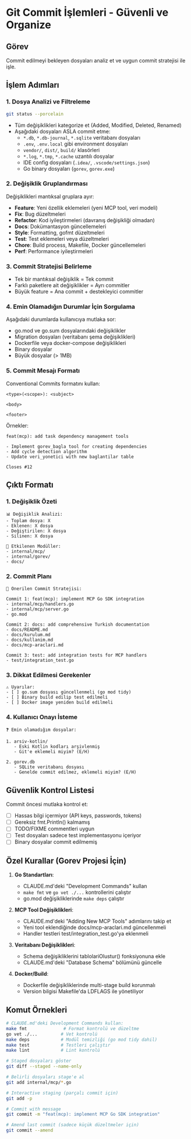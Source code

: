 # Git Commit İşlemleri - Güvenli ve Organize

## Görev
Commit edilmeyi bekleyen dosyaları analiz et ve uygun commit stratejisi ile işle.

## İşlem Adımları

### 1. Dosya Analizi ve Filtreleme
```bash
git status --porcelain
```
- Tüm değişiklikleri kategorize et (Added, Modified, Deleted, Renamed)
- Aşağıdaki dosyaları ASLA commit etme:
  - `*.db`, `*.db-journal`, `*.sqlite` veritabanı dosyaları
  - `.env`, `.env.local` gibi environment dosyaları
  - `vendor/`, `dist/`, `build/` klasörleri
  - `*.log`, `*.tmp`, `*.cache` uzantılı dosyalar
  - IDE config dosyaları (`.idea/`, `.vscode/settings.json`)
  - Go binary dosyaları (`gorev`, `gorev.exe`)

### 2. Değişiklik Gruplandırması
Değişiklikleri mantıksal gruplara ayır:
- **Feature**: Yeni özellik eklemeleri (yeni MCP tool, veri modeli)
- **Fix**: Bug düzeltmeleri
- **Refactor**: Kod iyileştirmeleri (davranış değişikliği olmadan)
- **Docs**: Dokümantasyon güncellemeleri
- **Style**: Formatting, gofmt düzeltmeleri
- **Test**: Test eklemeleri veya düzeltmeleri
- **Chore**: Build process, Makefile, Docker güncellemeleri
- **Perf**: Performance iyileştirmeleri

### 3. Commit Stratejisi Belirleme
- Tek bir mantıksal değişiklik = Tek commit
- Farklı paketlere ait değişiklikler = Ayrı commitler
- Büyük feature = Ana commit + destekleyici commitler

### 4. Emin Olamadığın Durumlar İçin Sorgulama
Aşağıdaki durumlarda kullanıcıya mutlaka sor:
- go.mod ve go.sum dosyalarındaki değişiklikler
- Migration dosyaları (veritabanı şema değişiklikleri)
- Dockerfile veya docker-compose değişiklikleri
- Binary dosyalar
- Büyük dosyalar (> 1MB)

### 5. Commit Mesajı Formatı
Conventional Commits formatını kullan:
```
<type>(<scope>): <subject>

<body>

<footer>
```

Örnekler:
```
feat(mcp): add task dependency management tools

- Implement gorev_bagla tool for creating dependencies
- Add cycle detection algorithm
- Update veri_yonetici with new baglantilar table

Closes #12
```

## Çıktı Formatı

### 1. Değişiklik Özeti
```
📊 Değişiklik Analizi:
- Toplam dosya: X
- Eklenen: X dosya
- Değiştirilen: X dosya  
- Silinen: X dosya

📁 Etkilenen Modüller:
- internal/mcp/
- internal/gorev/
- docs/
```

### 2. Commit Planı
```
🎯 Önerilen Commit Stratejisi:

Commit 1: feat(mcp): implement MCP Go SDK integration
- internal/mcp/handlers.go
- internal/mcp/server.go
- go.mod

Commit 2: docs: add comprehensive Turkish documentation
- docs/README.md
- docs/kurulum.md
- docs/kullanim.md
- docs/mcp-araclari.md

Commit 3: test: add integration tests for MCP handlers
- test/integration_test.go
```

### 3. Dikkat Edilmesi Gerekenler
```
⚠️ Uyarılar:
- [ ] go.sum dosyası güncellenmeli (go mod tidy)
- [ ] Binary build edilip test edilmeli
- [ ] Docker image yeniden build edilmeli
```

### 4. Kullanıcı Onayı İsteme
```
❓ Emin olamadığım dosyalar:

1. arsiv-kotlin/
   - Eski Kotlin kodları arşivlenmiş
   - Git'e eklemeli miyim? (E/H)

2. gorev.db
   - SQLite veritabanı dosyası
   - Genelde commit edilmez, eklemeli miyim? (E/H)
```

## Güvenlik Kontrol Listesi

Commit öncesi mutlaka kontrol et:
- [ ] Hassas bilgi içermiyor (API keys, passwords, tokens)
- [ ] Gereksiz fmt.Println() kalmamış
- [ ] TODO/FIXME commentleri uygun
- [ ] Test dosyaları sadece test implementasyonu içeriyor
- [ ] Binary dosyalar commit edilmemiş

## Özel Kurallar (Gorev Projesi İçin)

1. **Go Standartları**: 
   - CLAUDE.md'deki "Development Commands" kullan
   - `make fmt` ve `go vet ./...` kontrollerini çalıştır
   - go.mod değişikliklerinde `make deps` çalıştır
   
2. **MCP Tool Değişiklikleri**: 
   - CLAUDE.md'deki "Adding New MCP Tools" adımlarını takip et
   - Yeni tool eklendiğinde docs/mcp-araclari.md güncellenmeli
   - Handler testleri test/integration_test.go'ya eklenmeli
   
3. **Veritabanı Değişiklikleri**:
   - Schema değişikliklerini tablolariOlustur() fonksiyonuna ekle
   - CLAUDE.md'deki "Database Schema" bölümünü güncelle
   
4. **Docker/Build**:
   - Dockerfile değişikliklerinde multi-stage build korunmalı
   - Version bilgisi Makefile'da LDFLAGS ile yönetiliyor

## Komut Örnekleri

```bash
# CLAUDE.md'deki Development Commands kullan:
make fmt              # Format kontrolü ve düzeltme
go vet ./...         # Vet kontrolü
make deps            # Modül temizliği (go mod tidy dahil)
make test            # Testleri çalıştır
make lint            # Lint kontrolü

# Staged dosyaları göster
git diff --staged --name-only

# Belirli dosyaları stage'e al
git add internal/mcp/*.go

# Interactive staging (parçalı commit için)
git add -p

# Commit with message
git commit -m "feat(mcp): implement MCP Go SDK integration"

# Amend last commit (sadece küçük düzeltmeler için)
git commit --amend
```